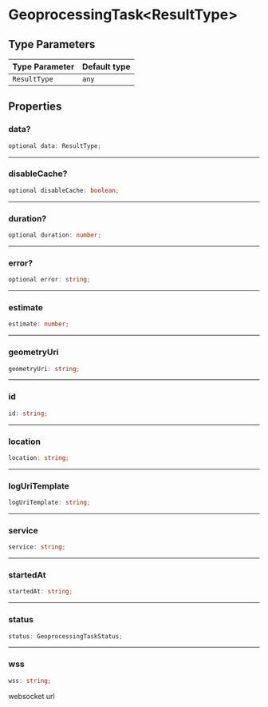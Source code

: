 # GeoprocessingTask\<ResultType\>

## Type Parameters

| Type Parameter | Default type |
| -------------- | ------------ |
| `ResultType`   | `any`        |

## Properties

### data?

```ts
optional data: ResultType;
```

---

### disableCache?

```ts
optional disableCache: boolean;
```

---

### duration?

```ts
optional duration: number;
```

---

### error?

```ts
optional error: string;
```

---

### estimate

```ts
estimate: number;
```

---

### geometryUri

```ts
geometryUri: string;
```

---

### id

```ts
id: string;
```

---

### location

```ts
location: string;
```

---

### logUriTemplate

```ts
logUriTemplate: string;
```

---

### service

```ts
service: string;
```

---

### startedAt

```ts
startedAt: string;
```

---

### status

```ts
status: GeoprocessingTaskStatus;
```

---

### wss

```ts
wss: string;
```

websocket url

